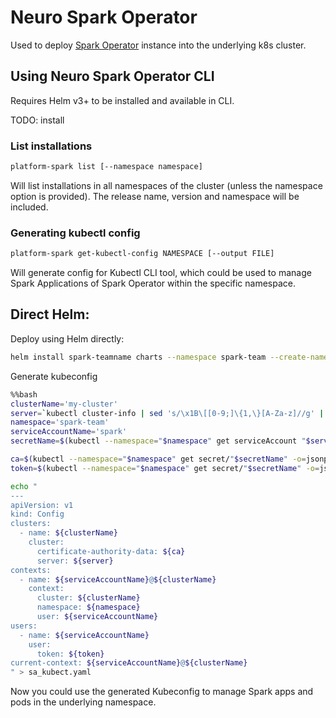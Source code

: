 # Neuro Spark Operator

Used to deploy [Spark Operator](https://github.com/GoogleCloudPlatform/spark-on-k8s-operator) instance into the underlying k8s cluster.


## Using Neuro Spark Operator CLI
Requires Helm v3+ to be installed and available in CLI.

TODO: install

### List installations
```bash
platform-spark list [--namespace namespace]
```

Will list installations in all namespaces of the cluster (unless the namespace option is provided). The release name, version and namespace will be included.

### Generating kubectl config
```bash
platform-spark get-kubectl-config NAMESPACE [--output FILE]
```

Will generate config for Kubectl CLI tool, which could be used to manage Spark Applications of Spark Operator within the specific namespace.

## Direct Helm:
Deploy using Helm directly:
```bash
helm install spark-teamname charts --namespace spark-team --create-namespace
```

Generate kubeconfig
```bash
%%bash
clusterName='my-cluster'
server=`kubectl cluster-info | sed 's/\x1B\[[0-9;]\{1,\}[A-Za-z]//g' | grep 'control plane' | awk '{print $NF}'`
namespace='spark-team'
serviceAccountName='spark'
secretName=$(kubectl --namespace="$namespace" get serviceAccount "$serviceAccountName" -o=jsonpath='{.secrets[0].name}')

ca=$(kubectl --namespace="$namespace" get secret/"$secretName" -o=jsonpath='{.data.ca\.crt}')
token=$(kubectl --namespace="$namespace" get secret/"$secretName" -o=jsonpath='{.data.token}' | base64 --decode)

echo "
---
apiVersion: v1
kind: Config
clusters:
  - name: ${clusterName}
    cluster:
      certificate-authority-data: ${ca}
      server: ${server}
contexts:
  - name: ${serviceAccountName}@${clusterName}
    context:
      cluster: ${clusterName}
      namespace: ${namespace}
      user: ${serviceAccountName}
users:
  - name: ${serviceAccountName}
    user:
      token: ${token}
current-context: ${serviceAccountName}@${clusterName}
" > sa_kubect.yaml
```

Now you could use the generated Kubeconfig to manage Spark apps and pods in the underlying namespace.
